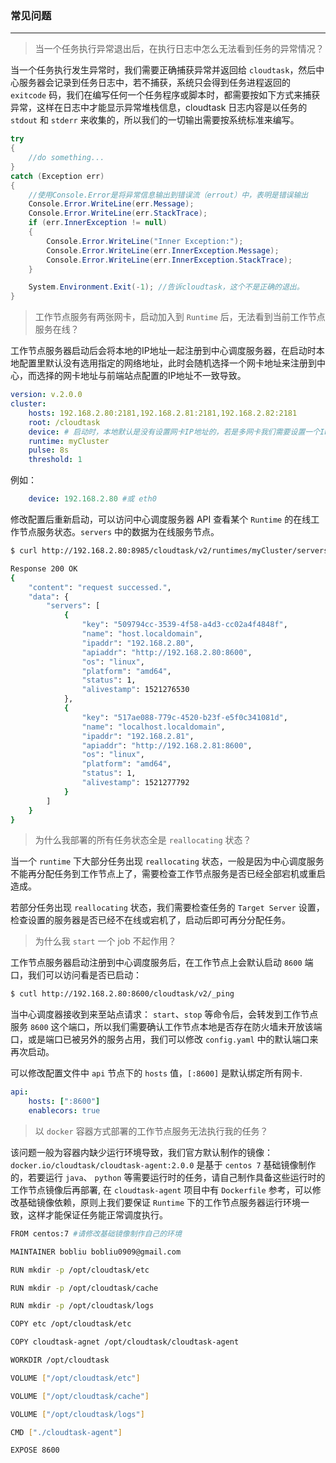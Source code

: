 ### 常见问题
---
> 当一个任务执行异常退出后，在执行日志中怎么无法看到任务的异常情况？

当一个任务执行发生异常时，我们需要正确捕获异常并返回给 `cloudtask`，然后中心服务器会记录到任务日志中，若不捕获，系统只会得到任务进程返回的 `exitcode` 码，我们在编写任何一个任务程序或脚本时，都需要按如下方式来捕获异常，这样在日志中才能显示异常堆栈信息，cloudtask 日志内容是以任务的 `stdout` 和 `stderr` 来收集的，所以我们的一切输出需要按系统标准来编写。

``` csharp
try
{
    //do something...
}
catch (Exception err)
{
    //使用Console.Error是将异常信息输出到错误流（errout）中，表明是错误输出
    Console.Error.WriteLine(err.Message);
    Console.Error.WriteLine(err.StackTrace);
    if (err.InnerException != null)
    {
        Console.Error.WriteLine("Inner Exception:");
        Console.Error.WriteLine(err.InnerException.Message);
        Console.Error.WriteLine(err.InnerException.StackTrace);
    }

    System.Environment.Exit(-1); //告诉cloudtask，这个不是正确的退出。
}
```

> 工作节点服务有两张网卡，启动加入到 `Runtime` 后，无法看到当前工作节点服务在线？

工作节点服务器启动后会将本地的IP地址一起注册到中心调度服务器，在启动时本地配置里默认没有选用指定的网络地址，此时会随机选择一个网卡地址来注册到中心，而选择的网卡地址与前端站点配置的IP地址不一致导致。

``` yaml
version: v.2.0.0
cluster:
    hosts: 192.168.2.80:2181,192.168.2.81:2181,192.168.2.82:2181
    root: /cloudtask
    device: # 启动时，本地默认是没有设置网卡IP地址的，若是多网卡我们需要设置一个IP地址或网卡设备名称即可。
    runtime: myCluster
    pulse: 8s
    threshold: 1
```
例如：
``` yaml
    device: 192.168.2.80 #或 eth0 
```

修改配置后重新启动，可以访问中心调度服务器 API 查看某个 `Runtime` 的在线工作节点服务状态。`servers` 中的数据为在线服务节点。

``` bash
$ curl http://192.168.2.80:8985/cloudtask/v2/runtimes/myCluster/servers

Response 200 OK
{
    "content": "request successed.",
    "data": {
        "servers": [
            {
                "key": "509794cc-3539-4f58-a4d3-cc02a4f4848f",
                "name": "host.localdomain",
                "ipaddr": "192.168.2.80",
                "apiaddr": "http://192.168.2.80:8600",
                "os": "linux",
                "platform": "amd64",
                "status": 1,
                "alivestamp": 1521276530
            },
            {
                "key": "517ae088-779c-4520-b23f-e5f0c341081d",
                "name": "localhost.localdomain",
                "ipaddr": "192.168.2.81",
                "apiaddr": "http://192.168.2.81:8600",
                "os": "linux",
                "platform": "amd64",
                "status": 1,
                "alivestamp": 1521277792
            }
        ]
    }
}
```



> 为什么我部署的所有任务状态全是 `reallocating` 状态？

当一个 `runtime` 下大部分任务出现 `reallocating` 状态，一般是因为中心调度服务不能再分配任务到工作节点上了，需要检查工作节点服务是否已经全部宕机或重启造成。   

若部分任务出现 `reallocating` 状态，我们需要检查任务的 `Target Server` 设置，检查设置的服务器是否已经不在线或宕机了，启动后即可再分分配任务。

> 为什么我 `start` 一个 job 不起作用？ 

工作节点服务器启动注册到中心调度服务后，在工作节点上会默认启动 `8600` 端口，我们可以访问看是否已启动：

```bash
$ cutl http://192.168.2.80:8600/cloudtask/v2/_ping
```
当中心调度器接收到来至站点请求： `start`、`stop` 等命令后，会转发到工作节点服务 `8600` 这个端口，所以我们需要确认工作节点本地是否存在防火墙未开放该端口，或是端口已被另外的服务占用，我们可以修改 `config.yaml` 中的默认端口来再次启动。

可以修改配置文件中 `api` 节点下的 `hosts` 值，`[:8600]` 是默认绑定所有网卡.
``` yaml
api:
    hosts: [":8600"]
    enablecors: true
```

> 以 `docker` 容器方式部署的工作节点服务无法执行我的任务？

该问题一般为容器内缺少运行环境导致，我们官方默认制作的镜像：`docker.io/cloudtask/cloudtask-agent:2.0.0` 是基于 `centos 7` 基础镜像制作的，若要运行 `java`、 `python` 等需要运行时的任务，请自己制作具备这些运行时的工作节点镜像后再部署, 在 `cloudtask-agent` 项目中有 `Dockerfile` 参考，可以修改基础镜像依赖，原则上我们要保证 `Runtime` 下的工作节点服务器运行环境一致，这样才能保证任务能正常调度执行。

``` bash
FROM centos:7 #请修改基础镜像制作自己的环境

MAINTAINER bobliu bobliu0909@gmail.com

RUN mkdir -p /opt/cloudtask/etc

RUN mkdir -p /opt/cloudtask/cache

RUN mkdir -p /opt/cloudtask/logs

COPY etc /opt/cloudtask/etc

COPY cloudtask-agnet /opt/cloudtask/cloudtask-agent

WORKDIR /opt/cloudtask

VOLUME ["/opt/cloudtask/etc"]

VOLUME ["/opt/cloudtask/cache"]

VOLUME ["/opt/cloudtask/logs"]

CMD ["./cloudtask-agent"]

EXPOSE 8600
```


